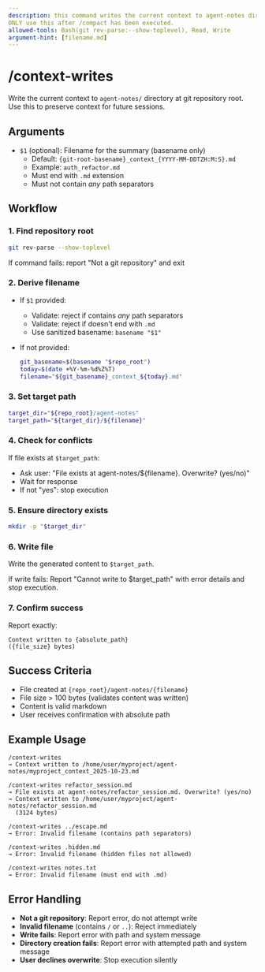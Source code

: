 ```yaml
---
description: this command writes the current context to agent-notes directory.
ONLY use this after /compact has been executed.
allowed-tools: Bash(git rev-parse:--show-toplevel), Read, Write
argument-hint: [filename.md]
---
```


# /context-writes

Write the current context to `agent-notes/` directory at git repository root.
Use this to preserve context for future sessions.

## Arguments

- `$1` (optional): Filename for the summary (basename only)
  - Default: `{git-root-basename}_context_{YYYY-MM-DDTZH:M:S}.md`
  - Example: `auth_refactor.md`
  - Must end with `.md` extension
  - Must not contain *any* path separators

## Workflow

### 1. Find repository root

   ```bash
   git rev-parse --show-toplevel
   ```

   If command fails: report "Not a git repository" and exit

### 2. Derive filename

- If `$1` provided:
  - Validate: reject if contains *any* path separators
  - Validate: reject if doesn't end with `.md`
  - Use sanitized basename: `basename "$1"`

- If not provided:

   ```bash
   git_basename=$(basename "$repo_root")
   today=$(date +%Y-%m-%d%Z%T)
   filename="${git_basename}_context_${today}.md"
   ```

### 3. Set target path

   ```bash
   target_dir="${repo_root}/agent-notes"
   target_path="${target_dir}/${filename}"
   ```

### 4. Check for conflicts

If file exists at `$target_path`:

- Ask user: "File exists at agent-notes/${filename}. Overwrite? (yes/no)"
- Wait for response
- If not "yes": stop execution

### 5. Ensure directory exists

```bash
mkdir -p "$target_dir"
```

### 6. Write file

Write the generated content to `$target_path`.

If write fails: Report "Cannot write to $target_path" with error details and
stop execution.

### 7. Confirm success

Report exactly:

   ```text
   Context written to {absolute_path}
   ({file_size} bytes)
   ```

## Success Criteria

- File created at `{repo_root}/agent-notes/{filename}`
- File size > 100 bytes (validates content was written)
- Content is valid markdown
- User receives confirmation with absolute path

## Example Usage

```text
/context-writes
→ Context written to /home/user/myproject/agent-notes/myproject_context_2025-10-23.md

/context-writes refactor_session.md
→ File exists at agent-notes/refactor_session.md. Overwrite? (yes/no)
→ Context written to /home/user/myproject/agent-notes/refactor_session.md
  (3124 bytes)

/context-writes ../escape.md
→ Error: Invalid filename (contains path separators)

/context-writes .hidden.md
→ Error: Invalid filename (hidden files not allowed)

/context-writes notes.txt
→ Error: Invalid filename (must end with .md)
```

## Error Handling

- **Not a git repository**: Report error, do not attempt write
- **Invalid filename** (contains `/` or `..`): Reject immediately
- **Write fails**: Report error with path and system message
- **Directory creation fails**: Report error with attempted path and system message
- **User declines overwrite**: Stop execution silently
